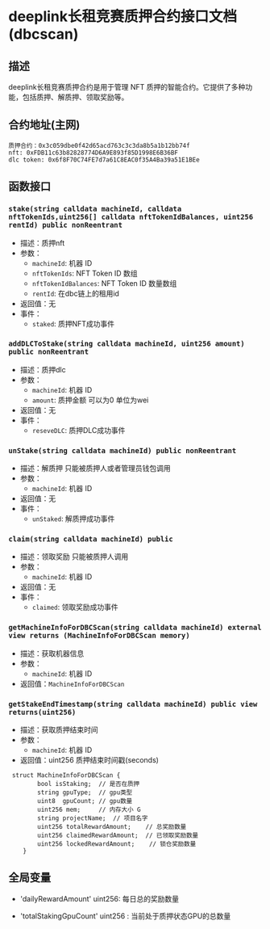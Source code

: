 deeplink长租竞赛质押合约接口文档(dbcscan)
================

## 描述
deeplink长租竞赛质押合约是用于管理 NFT 质押的智能合约。它提供了多种功能，包括质押、解质押、领取奖励等。

## 合约地址(主网)
    质押合约：0x3c059dbe0f42d65acd763c3c3da8b5a1b12bb74f
    nft: 0xFDB11c63b82828774D6A9E893f85D1998E6B36BF
    dlc token: 0x6f8F70C74FE7d7a61C8EAC0f35A4Ba39a51E1BEe

## 函数接口
### `stake(string calldata machineId, calldata nftTokenIds,uint256[] calldata nftTokenIdBalances, uint256 rentId) public nonReentrant`
- 描述：质押nft
- 参数：
    - `machineId`: 机器 ID
    - `nftTokenIds`: NFT Token ID 数组
    - `nftTokenIdBalances`: NFT Token ID 数量数组
    - `rentId`: 在dbc链上的租用id
- 返回值：无
- 事件：
    - `staked`: 质押NFT成功事件
  
### `addDLCToStake(string calldata machineId, uint256 amount) public nonReentrant`
- 描述：质押dlc
- 参数：
  - `machineId`: 机器 ID
  - `amount`: 质押金额 可以为0 单位为wei
- 返回值：无
- 事件：
  - `reseveDLC`: 质押DLC成功事件

### `unStake(string calldata machineId) public nonReentrant`
- 描述：解质押 只能被质押人或者管理员钱包调用
- 参数：
  - `machineId`: 机器 ID
- 返回值：无
- 事件：
  - `unStaked`: 解质押成功事件

### `claim(string calldata machineId) public`
- 描述：领取奖励 只能被质押人调用
- 参数：
  - `machineId`: 机器 ID
- 返回值：无
- 事件：
  - `claimed`: 领取奖励成功事件

### `getMachineInfoForDBCScan(string calldata machineId) external view returns (MachineInfoForDBCScan memory)`
- 描述：获取机器信息
- 参数：
  - `machineId`: 机器 ID
- 返回值：`MachineInfoForDBCScan`

### `getStakeEndTimestamp(string calldata machineId) public view returns(uint256)`
- 描述：获取质押结束时间
- 参数：
  - `machineId`: 机器 ID
- 返回值：uint256 质押结束时间戳(seconds)

```solidity
 struct MachineInfoForDBCScan {
        bool isStaking;  // 是否在质押
        string gpuType;  // gpu类型
        uint8  gpuCount; // gpu数量
        uint256 mem;     // 内存大小 G
        string projectName;  // 项目名字
        uint256 totalRewardAmount;    // 总奖励数量
        uint256 claimedRewardAmount;  // 已领取奖励数量
        uint256 lockedRewardAmount;    // 锁仓奖励数量
    }
```



## 全局变量
- 'dailyRewardAmount' uint256: 每日总的奖励数量

- 'totalStakingGpuCount' uint256 : 当前处于质押状态GPU的总数量
